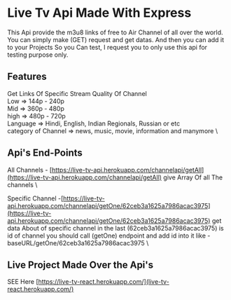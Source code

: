 # Live Tv Api Made With Express 
This Api provide the m3u8 links of free to Air Channel of all over the world. You can simply make (GET) request and get datas. And then you can add it to your Projects So you Can test, I request you to only use this api for testing purpose only.

## Features
 Get Links Of Specific Stream Quality Of Channel\
 Low => 144p - 240p \
 Mid => 360p - 480p \
 high => 480p - 720p \
 Language => Hindi, English, Indian Regionals, Russian or etc \
 category of Channel => news, music, movie, information and manymore \
 
 ## Api's End-Points
 All Channels - [https://live-tv-api.herokuapp.com/channelapi/getAll](https://live-tv-api.herokuapp.com/channelapi/getAll) give Array Of all The channels \
 
 Specific Channel -[https://live-tv-api.herokuapp.com/channelapi/getOne/62ceb3a1625a7986acac3975](https://live-tv-api.herokuapp.com/channelapi/getOne/62ceb3a1625a7986acac3975) get data About of specific channel in the last (62ceb3a1625a7986acac3975) is id of channel you should call (getOne) endpoint and add id into it like - baseURL/getOne/62ceb3a1625a7986acac3975 \

 ## Live Project Made Over the Api's
 SEE Here [https://live-tv-react.herokuapp.com/](live-tv-react.herokuapp.com/)
 
 
